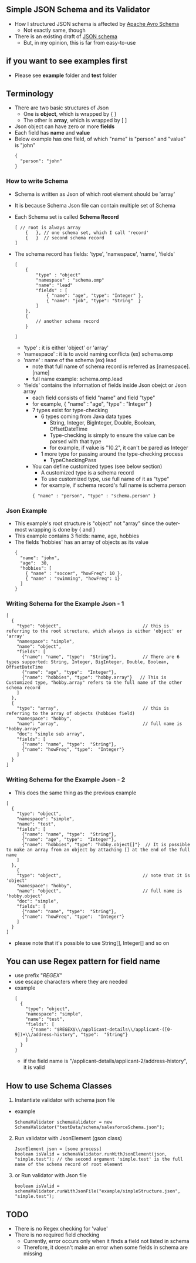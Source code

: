 ## Simple JSON Schema and its Validator
- How I structured JSON schema is affected by [Apache Avro Schema](https://avro.apache.org/)
    - Not exactly same, though
- There is an existing draft of [JSON schema](https://tools.ietf.org/html/draft-zyp-json-schema-04)
    - But, in my opinion, this is far from easy-to-use

## if you want to see examples first 
- Please see **example** folder and **test** folder

## Terminology
- There are two basic structures of Json  
    - One is **object**, which is wrapped by { }  
    - The other is **array**, which is wrapped by [ ]  
- Json object can have zero or more **fields**
- Each field has **name** and **value**
- Below example has one field, of which "name" is "person" and "value" is "john"
    ```
    {
      "person": "john"
    }
    ```

### How to write Schema
- Schema is written as Json of which root element should be 'array'
- It is because Schema Json file can contain multiple set of Schema
- Each Schema set is called **Schema Record**

    ```
    [ // root is always array
        {   }, // one schema set, which I call 'record'
        {   }  // second schema record
    ]
    ```

- The schema record has fields: 'type', 'namespace', 'name', 'fields'
    ```
    [
        {
            "type" : "object"
            "namespace" : "schema.omp"
            "name": "lead"
            "fields" : [ 
                { "name": "age", "type": "Integer" },
                { "name": "job", "type": "String"  }
            ]
        },
        {
            // another schema record
        }

    ]
    ```
    - 'type' : it is either 'object' or 'array'
    - 'namespace' : it is to avoid naming conflicts (ex) schema.omp
    - 'name' : name of the schema (ex) lead
        - note that full name of schema record is referred as [namespace].[name] 
        - full name example: schema.omp.lead
    - 'fields' contains the information of fields inside Json obejct or Json array
        - each field consists of field "name" and field "type"
        - for example, { "name" : "age", "type" : "Integer" }
        - 7 types exist for type-checking
            - 6 types coming from Java data types
                - String, Integer, BigInteger, Double, Boolean, OffsetDateTime
                - Type-checking is simply to ensure the value can be parsed with that type
                - for example, if value is "10.2", it can't be pared as Integer 
            - 1 more type for passing around the type-checking process
                - TypeCheckingPass
        - You can define customized types (see below section)
            - A customized type is a schema record
            - To use customized type, use full name of it as "type"
            - for example, if schema record's full name is schema.person 
            ```
            { "name" : "person", "type" : "schema.person" }
            ```
### Json Example
- This example's root structure is "object" not "array" since the outer-most wrapping is done by { and }
- This example contains 3 fields: name, age, hobbies  
- The fields 'hobbies' has an array of objects as its value  
    ```
    {
      "name": "john",
      "age":  30,
      "hobbies": [
        { "name" : "soccer", "howFreq": 10 },
        { "name" : "swimming", "howFreq": 1}
      ]
    }
    ```

### Writing Schema for the Example Json - 1

```
[
  {
    "type": "object",                               // this is referring to the root structure, which always is either 'object' or 'array'
    "namespace": "simple",
    "name": "object",
    "fields": [
      {"name": "name", "type":  "String"},          // There are 6 types supported: String, Integer, BigInteger, Double, Boolean, OffsetDateTime
      {"name": "age", "type":  "Integer"},          
      {"name": "hobbies", "type": "hobby.array"}   // This is Customized type, "hobby.array" refers to the full name of the other schema record
    ]
  },
  {
    "type": "array",                                // this is referring to the array of objects (hobbies field)
    "namespace": "hobby",
    "name": "array",                                // full name is "hobby.array"
    "doc": "simple sub array",
    "fields": [
      {"name": "name", "type":  "String"},
      {"name": "howFreq", "type":  "Integer"}
    ]
  }
]
```

### Writing Schema for the Example Json - 2
- This does the same thing as the previous example
```
[
  {
    "type": "object",
    "namespace": "simple",
    "name": "test",
    "fields": [
      {"name": "name", "type":  "String"},
      {"name": "age", "type":  "Integer"},
      {"name": "hobbies", "type": "hobby.object[]"}  // It is possible to make an array from an object by attaching [] at the end of the full name
    ]
  },
    {
    "type": "object",                               // note that it is 'object'
    "namespace": "hobby",
    "name": "object",                               // full name is 'hobby.object'
    "doc": "simple",
    "fields": [
      {"name": "name", "type":  "String"},
      {"name": "howFreq", "type":  "Integer"}
    ]
  }
]
```

- please note that it's possible to use String[], Integer[] and so on

## You can use Regex pattern for field name
- use prefix "$REGEX$"
- use escape characters where they are needed
- example 
    ```
    [
      {
        "type": "object",
        "namespace": "simple",
        "name": "test",
        "fields": [
          {"name": "$REGEX$\\/applicant-details\\/applicant-([0-9])+\\/address-history", "type":  "String"}
        ]
      }
    }
    ```
  - if the field name is "/applicant-details/applicant-2/address-history", it is valid

## How to use Schema Classes
1. Instantiate validator with schema json file
- example
    ```
    SchemaValidator schemaValidator = new SchemaValidator("testData/schema/salesforceSchema.json");
    ```
2. Run validator with JsonElement (gson class)
    ```
    JsonElement json = [some process]
    boolean isValid = schemaValidator.runWithJsonElement(json, "simple.test"); // the second argument 'simple.test' is the full name of the schema record of root element
    ```
3. or Run validator with Json file
    ```
    boolean isValid = schemaValidator.runWithJsonFile("example/simpleStructure.json", "simple.test");

    ```

## TODO
- There is no Regex checking for 'value'
- There is no required field checking
    - Currently, error occurs only when it finds a field not listed in schema 
    - Therefore, it doesn't make an error when some fields in schema are missing